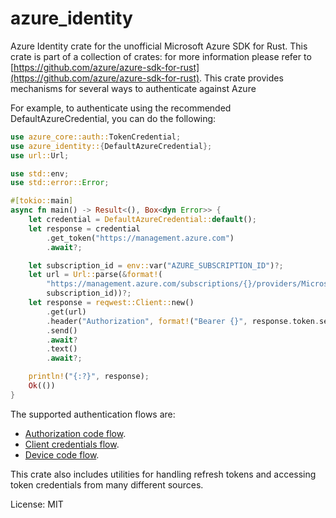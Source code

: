 # azure_identity

Azure Identity crate for the unofficial Microsoft Azure SDK for Rust. This crate is part of a collection of crates: for more information please refer to [https://github.com/azure/azure-sdk-for-rust](https://github.com/azure/azure-sdk-for-rust).
This crate provides mechanisms for several ways to authenticate against Azure

For example, to authenticate using the recommended DefaultAzureCredential, you can do the following:

```rust
use azure_core::auth::TokenCredential;
use azure_identity::{DefaultAzureCredential};
use url::Url;

use std::env;
use std::error::Error;

#[tokio::main]
async fn main() -> Result<(), Box<dyn Error>> {
    let credential = DefaultAzureCredential::default();
    let response = credential
        .get_token("https://management.azure.com")
        .await?;

    let subscription_id = env::var("AZURE_SUBSCRIPTION_ID")?;
    let url = Url::parse(&format!(
        "https://management.azure.com/subscriptions/{}/providers/Microsoft.Storage/storageAccounts?api-version=2019-06-01",
        subscription_id))?;
    let response = reqwest::Client::new()
        .get(url)
        .header("Authorization", format!("Bearer {}", response.token.secret()))
        .send()
        .await?
        .text()
        .await?;

    println!("{:?}", response);
    Ok(())
}
```

The supported authentication flows are:
* [Authorization code flow](https://docs.microsoft.com/azure/active-directory/develop/v2-oauth2-auth-code-flow).
* [Client credentials flow](https://docs.microsoft.com/azure/active-directory/develop/v2-oauth2-client-creds-grant-flow).
* [Device code flow](https://docs.microsoft.com/azure/active-directory/develop/v2-oauth2-device-code).

This crate also includes utilities for handling refresh tokens and accessing token credentials from many different sources.

License: MIT
